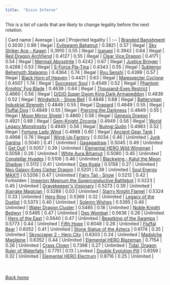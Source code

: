 ```yaml
---
title:  "Disco Inferno"
---
```


This is a list of cards that are likely to change legality before the next rotation.

| Card name | Average | Last | Projected legality |
| :-- |
[Branded Banishment](https://db.ygoprodeck.com/card/?search=Branded%20Banishment) | 0.3030 | 0.99 | Illegal |
[Evilswarm Bahamut](https://db.ygoprodeck.com/card/?search=Evilswarm%20Bahamut) | 0.3821 | 0.57 | Illegal |
[Sky Striker Ace - Kagari](https://db.ygoprodeck.com/card/?search=Sky%20Striker%20Ace%20-%20Kagari) | 0.3910 | 0.55 | Illegal |
[Izanagi](https://db.ygoprodeck.com/card/?search=Izanagi) | 0.3942 | 0.64 | Illegal |
[Red Dragon Archfiend](https://db.ygoprodeck.com/card/?search=Red%20Dragon%20Archfiend) | 0.4127 | 0.55 | Illegal |
[Clear Vice Dragon](https://db.ygoprodeck.com/card/?search=Clear%20Vice%20Dragon) | 0.4171 | 0.54 | Illegal |
[Mermail Abysstrite](https://db.ygoprodeck.com/card/?search=Mermail%20Abysstrite) | 0.4242 | 0.67 | Illegal |
[Justice Bringer](https://db.ygoprodeck.com/card/?search=Justice%20Bringer) | 0.4288 | 0.53 | Illegal |
[S-Force Pla-Tina](https://db.ygoprodeck.com/card/?search=S-Force%20Pla-Tina) | 0.4343 | 0.55 | Illegal |
[Subterror Behemoth Stalagmo](https://db.ygoprodeck.com/card/?search=Subterror%20Behemoth%20Stalagmo) | 0.4364 | 0.74 | Illegal |
[Ryu Senshi](https://db.ygoprodeck.com/card/?search=Ryu%20Senshi) | 0.4399 | 0.57 | Illegal |
[Black Horn of Heaven](https://db.ygoprodeck.com/card/?search=Black%20Horn%20of%20Heaven) | 0.4421 | 0.63 | Illegal |
[Majespecter Cyclone](https://db.ygoprodeck.com/card/?search=Majespecter%20Cyclone) | 0.4507 | 1.74 | Illegal |
[Successor Soul](https://db.ygoprodeck.com/card/?search=Successor%20Soul) | 0.4549 | 0.52 | Illegal |
[Phantom Knights' Fog Blade](https://db.ygoprodeck.com/card/?search=Phantom%20Knights'%20Fog%20Blade) | 0.4639 | 0.64 | Illegal |
[Thousand-Eyes Restrict](https://db.ygoprodeck.com/card/?search=Thousand-Eyes%20Restrict) | 0.4660 | 0.56 | Illegal |
[D/D/D Super Doom King Dark Armageddon](https://db.ygoprodeck.com/card/?search=D/D/D%20Super%20Doom%20King%20Dark%20Armageddon) | 0.4839 | 0.52 | Illegal |
[Windwitch - Snow Bell](https://db.ygoprodeck.com/card/?search=Windwitch%20-%20Snow%20Bell) | 0.4848 | 0.68 | Illegal |
[Batteryman Industrial Strength](https://db.ygoprodeck.com/card/?search=Batteryman%20Industrial%20Strength) | 0.4849 | 0.55 | Illegal |
[Dragard](https://db.ygoprodeck.com/card/?search=Dragard) | 0.4849 | 0.55 | Illegal |
[Fluffal Dog](https://db.ygoprodeck.com/card/?search=Fluffal%20Dog) | 0.4849 | 0.55 | Illegal |
[Piercing the Darkness](https://db.ygoprodeck.com/card/?search=Piercing%20the%20Darkness) | 0.4849 | 0.55 | Illegal |
[Moon Mirror Shield](https://db.ygoprodeck.com/card/?search=Moon%20Mirror%20Shield) | 0.4860 | 0.58 | Illegal |
[Genesis Dragon](https://db.ygoprodeck.com/card/?search=Genesis%20Dragon) | 0.4921 | 0.68 | Illegal |
[Gem-Knight Zirconia](https://db.ygoprodeck.com/card/?search=Gem-Knight%20Zirconia) | 0.4949 | 0.56 | Illegal |
[World Legacy Monstrosity](https://db.ygoprodeck.com/card/?search=World%20Legacy%20Monstrosity) | 0.4949 | 0.56 | Illegal |
[Bujingi Quilin](https://db.ygoprodeck.com/card/?search=Bujingi%20Quilin) | 0.4983 | 0.52 | Illegal |
[Fortune Lady Wind](https://db.ygoprodeck.com/card/?search=Fortune%20Lady%20Wind) | 0.4988 | 0.60 | Illegal |
[Ancient Gear Tank](https://db.ygoprodeck.com/card/?search=Ancient%20Gear%20Tank) | 0.4998 | 0.76 | Illegal |
[Wind-Up Factory](https://db.ygoprodeck.com/card/?search=Wind-Up%20Factory) | 0.5034 | 0.46 | Unlimited |
[Junk Gardna](https://db.ygoprodeck.com/card/?search=Junk%20Gardna) | 0.5040 | 0.41 | Unlimited |
[Gagagadraw](https://db.ygoprodeck.com/card/?search=Gagagadraw) | 0.5045 | 0.49 | Unlimited |
[Get Out!](https://db.ygoprodeck.com/card/?search=Get%20Out!) | 0.5057 | 0.39 | Unlimited |
[Elemental HERO Wild Wingman](https://db.ygoprodeck.com/card/?search=Elemental%20HERO%20Wild%20Wingman) | 0.5058 | 0.26 | Unlimited |
[White Aura Bihamut](https://db.ygoprodeck.com/card/?search=White%20Aura%20Bihamut) | 0.5080 | 0.45 | Unlimited |
[Constellar Hyades](https://db.ygoprodeck.com/card/?search=Constellar%20Hyades) | 0.5106 | 0.46 | Unlimited |
[Blackwing - Kalut the Moon Shadow](https://db.ygoprodeck.com/card/?search=Blackwing%20-%20Kalut%20the%20Moon%20Shadow) | 0.5112 | 0.41 | Unlimited |
[Des Koala](https://db.ygoprodeck.com/card/?search=Des%20Koala) | 0.5158 | 0.27 | Unlimited |
[Neo Galaxy-Eyes Cipher Dragon](https://db.ygoprodeck.com/card/?search=Neo%20Galaxy-Eyes%20Cipher%20Dragon) | 0.5201 | 0.39 | Unlimited |
[Soul Energy MAX!!!](https://db.ygoprodeck.com/card/?search=Soul%20Energy%20MAX!!!) | 0.5206 | 0.47 | Unlimited |
[Fairy Tail - Snow](https://db.ygoprodeck.com/card/?search=Fairy%20Tail%20-%20Snow) | 0.5212 | 0.42 | Forbidden |
[Imperion Magnum the Superconductive Battlebot](https://db.ygoprodeck.com/card/?search=Imperion%20Magnum%20the%20Superconductive%20Battlebot) | 0.5223 | 0.45 | Unlimited |
[Gravekeeper's Visionary](https://db.ygoprodeck.com/card/?search=Gravekeeper's%20Visionary) | 0.5273 | 0.39 | Unlimited |
[Xiangke Magician](https://db.ygoprodeck.com/card/?search=Xiangke%20Magician) | 0.5288 | 0.03 | Unlimited |
[Starry Knight Flamel](https://db.ygoprodeck.com/card/?search=Starry%20Knight%20Flamel) | 0.5324 | 0.33 | Unlimited |
[Hero Ring](https://db.ygoprodeck.com/card/?search=Hero%20Ring) | 0.5369 | 0.32 | Unlimited |
[Legacy of the Duelist](https://db.ygoprodeck.com/card/?search=Legacy%20of%20the%20Duelist) | 0.5373 | 0.40 | Unlimited |
[Solemn Wishes](https://db.ygoprodeck.com/card/?search=Solemn%20Wishes) | 0.5395 | 0.46 | Unlimited |
[Water Dragon Cluster](https://db.ygoprodeck.com/card/?search=Water%20Dragon%20Cluster) | 0.5465 | 0.18 | Unlimited |
[Noble Knight Bedwyr](https://db.ygoprodeck.com/card/?search=Noble%20Knight%20Bedwyr) | 0.5495 | 0.47 | Unlimited |
[Des Wombat](https://db.ygoprodeck.com/card/?search=Des%20Wombat) | 0.5636 | 0.26 | Unlimited |
[Hero of the East](https://db.ygoprodeck.com/card/?search=Hero%20of%20the%20East) | 0.5640 | 0.47 | Unlimited |
[Beastking of the Swamps](https://db.ygoprodeck.com/card/?search=Beastking%20of%20the%20Swamps) | 0.5773 | 0.44 | Unlimited |
[Fifth Hope](https://db.ygoprodeck.com/card/?search=Fifth%20Hope) | 0.6048 | 0.26 | Unlimited |
[Fluffal Bear](https://db.ygoprodeck.com/card/?search=Fluffal%20Bear) | 0.6052 | 0.41 | Unlimited |
[Stone Statue of the Aztecs](https://db.ygoprodeck.com/card/?search=Stone%20Statue%20of%20the%20Aztecs) | 0.6174 | 0.35 | Unlimited |
[Skyscraper 2 - Hero City](https://db.ygoprodeck.com/card/?search=Skyscraper%202%20-%20Hero%20City) | 0.6303 | 0.24 | Unlimited |
[Madolche Magileine](https://db.ygoprodeck.com/card/?search=Madolche%20Magileine) | 0.6352 | 0.44 | Unlimited |
[Elemental HERO Blazeman](https://db.ygoprodeck.com/card/?search=Elemental%20HERO%20Blazeman) | 0.7154 | 0.26 | Unlimited |
[Crass Clown](https://db.ygoprodeck.com/card/?search=Crass%20Clown) | 0.7398 | 0.27 | Unlimited |
[Tidal, Dragon Ruler of Waterfalls](https://db.ygoprodeck.com/card/?search=Tidal,%20Dragon%20Ruler%20of%20Waterfalls) | 0.7751 | 0.13 | Limited |
[Double Evolution Pill](https://db.ygoprodeck.com/card/?search=Double%20Evolution%20Pill) | 0.8359 | 0.32 | Unlimited |
[Elemental HERO Electrum](https://db.ygoprodeck.com/card/?search=Elemental%20HERO%20Electrum) | 0.8716 | 0.25 | Unlimited |

<br>

###### [Back home](index)